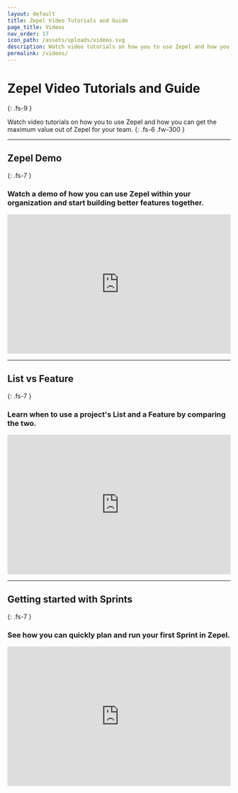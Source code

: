 ```yaml
---
layout: default
title: Zepel Video Tutorials and Guide
page_title: Videos
nav_order: 17
icon_path: /assets/uploads/videos.svg
description: Watch video tutorials on how you to use Zepel and how you can get the maximum value out of Zepel for your team.
permalink: /videos/
---
```


# Zepel Video Tutorials and Guide
{: .fs-9 }

Watch video tutorials on how you to use Zepel and how you can get the maximum value out of Zepel for your team.
{: .fs-6 .fw-300 }

---

## Zepel Demo
{: .fs-7 }

### Watch a demo of how you can use Zepel within your organization and start building better features together.

<iframe width="100%" height="315" src="https://www.youtube.com/embed/xFu2gV9VQCc" frameborder="0" allow="accelerometer; autoplay; encrypted-media; gyroscope; picture-in-picture" allowfullscreen></iframe>

---

## List vs Feature
{: .fs-7 }

### Learn when to use a project's List and a Feature by comparing the two.

<iframe width="100%" height="315" src="https://www.youtube.com/embed/hiqXSMETu84" frameborder="0" allow="accelerometer; autoplay; encrypted-media; gyroscope; picture-in-picture" allowfullscreen></iframe>

---

## Getting started with Sprints
{: .fs-7 }

### See how you can quickly plan and run your first Sprint in Zepel.

<iframe width="100%" height="315" src="https://www.youtube.com/embed/aDWuJh_SdtM" frameborder="0" allow="accelerometer; autoplay; encrypted-media; gyroscope; picture-in-picture" allowfullscreen></iframe>